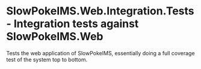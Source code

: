 # SlowPokeIMS.Web.Integration.Tests - Integration tests against SlowPokeIMS.Web

Tests the web application of SlowPokeIMS, essentially doing a full coverage test of the system top to bottom.